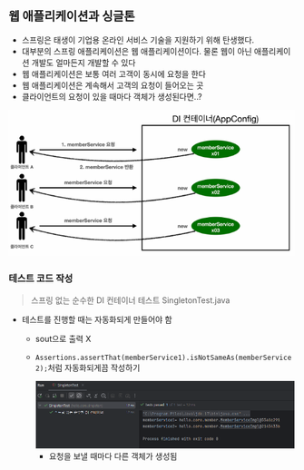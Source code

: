 ## 웹 애플리케이션과 싱글톤

- 스프링은 태생이 기업용 온라인 서비스 기술을 지원하기 위해 탄생했다.
- 대부분의 스프링 애플리케이션은 웹 애플리케이션이다. 물론 웹이 아닌 애플리케이션 개발도 얼마든지 개발할 수 있다
- 웹 애플리케이션은 보통 여러 고객이 동시에 요청을 한다
- 웹 애플리케이션은 계속해서 고객의 요청이 들어오는 곳
- 클라이언트의 요청이 있을 때마다 객체가 생성된다면..?

<img src="https://github.com/iieunji023/spring-core/blob/main/images/스프링없는DI컨테이너.png" width="730">

### 테스트 코드 작성

> 스프링 없는 순수한 DI 컨테이너 테스트
SingletonTest.java
- 테스트를 진행할 때는 자동화되게 만들어야 함
    - sout으로 출력 X
    - `Assertions.assertThat(memberService1).isNotSameAs(memberService2);`처럼 자동화되게끔 작성하기

      <img src="https://github.com/iieunji023/spring-core/blob/main/images/스프링없는DI컨테이너_테스트결과.png" width="730">
      
      - 요청을 보낼 때마다 다른 객체가 생성됨
